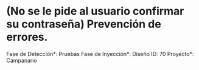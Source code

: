 # (No se le pide al usuario confirmar su contraseña) Prevención de errores.

Fase de Detección*: Pruebas
Fase de Inyección*: Diseño
ID: 70
Proyecto*: Campanario